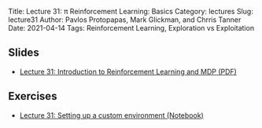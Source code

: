Title: Lecture 31: π Reinforcement Learning: Basics
Category: lectures
Slug: lecture31
Author: Pavlos Protopapas, Mark Glickman, and Chrris Tanner
Date: 2021-04-14
Tags: Reinforcement Learning, Exploration vs Exploitation

## Slides
- [Lecture 31: Introduction to Reinforcement Learning and MDP (PDF)]({attach}presentation/Intro_to_RL.pdf)

## Exercises
- [Lecture 31: Setting up a custom environment (Notebook)]({filename}notebook/ai4_s1_custom_env_mouse.ipynb)
